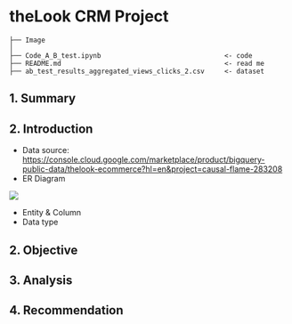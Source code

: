 # theLook CRM Project
```
├── Image                       
│
├── Code_A_B_test.ipynb                               <- code
├── README.md                                         <- read me
├── ab_test_results_aggregated_views_clicks_2.csv     <- dataset

```
## 1. Summary

## 2. Introduction
- Data source: https://console.cloud.google.com/marketplace/product/bigquery-public-data/thelook-ecommerce?hl=en&project=causal-flame-283208
- ER Diagram
 <img src="https://github.com/Taweilo/theLook_CRM/blob/main/Image/theLook_ERD.jpg" >


- Entity & Column
- Data type

## 2. Objective

## 3. Analysis

## 4. Recommendation
